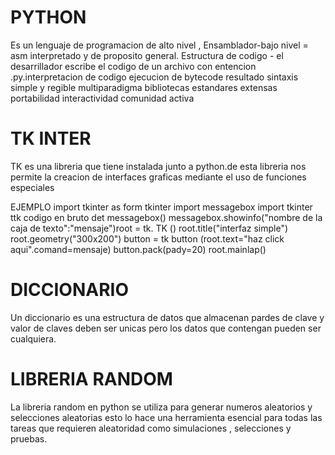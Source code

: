 # PYTHON 
Es un lenguaje de programacion de alto nivel , Ensamblador-bajo nivel = asm interpretado y de proposito general.
Estructura de codigo - el desarrillador escribe el codigo de un archivo con entencion .py.interpretacion de codigo
ejecucion de bytecode resultado sintaxis simple y regible multiparadigma bibliotecas estandares extensas
portabilidad interactividad comunidad activa 

# TK INTER
TK es una libreria que tiene instalada junto a python.de esta libreria nos permite la creacion de interfaces graficas mediante el uso de funciones especiales

EJEMPLO
import tkinter as form tkinter import messagebox import tkinter ttk codigo en bruto det messagebox()
messagebox.showinfo("nombre de la caja de texto":"mensaje")root = tk. TK () root.title("interfaz simple")
root.geometry("300x200") button = tk button (root.text="haz click aqui".comand=mensaje) button.pack(pady=20)
root.mainlap()

# DICCIONARIO
Un diccionario es una estructura de datos que almacenan pardes de clave y valor de claves deben ser unicas pero los datos que contengan pueden
ser cualquiera.

# LIBRERIA RANDOM
La libreria random en python se utiliza para generar numeros aleatorios y selecciones aleatorias esto lo hace una herramienta esencial para todas las tareas que requieren
aleatoridad como simulaciones , selecciones y pruebas.
